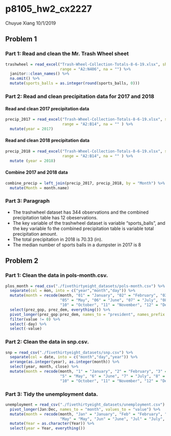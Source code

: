 p8105\_hw2\_cx2227
================
Chuyue Xiang
10/1/2019

## Problem 1

### Part 1: Read and clean the Mr. Trash Wheel sheet

``` r
trashwheel = read_excel("Trash-Wheel-Collection-Totals-8-6-19.xlsx", sheet = "Mr. Trash Wheel",
                        range = "A2:N406", na = "") %>%
  janitor::clean_names() %>%
  na.omit() %>% 
  mutate(sports_balls = as.integer(round(sports_balls, 0)))
```

### Part 2: Read and clean precipitation data for 2017 and 2018

#### Read and clean 2017 precipitation data

``` r
precip_2017 = read_excel("Trash-Wheel-Collection-Totals-8-6-19.xlsx", sheet = "2017 Precipitation", 
                         range = "A2:B14", na = "" ) %>%
  mutate(year = 2017)
```

#### Read and clean 2018 precipitation data

``` r
precip_2018 = read_excel("Trash-Wheel-Collection-Totals-8-6-19.xlsx", sheet = "2018 Precipitation", 
                         range = "A2:B14", na = "" ) %>%
  mutate (year = 2018)
```

#### Combine 2017 and 2018 data

``` r
combine_precip = left_join(precip_2017, precip_2018, by = "Month") %>%
  mutate(Month = month.name)
```

### Part 3: Paragraph

  - The trashwheel dataset has 344 observations and the combined
    precipitation table has 12 obeservations.
  - The key variable of the trashwheel dataset is variable
    “sports\_balls”, and the key variable fo the combined
    precipitation table is variable total precipitation amount.
  - The total precipitation in 2018 is 70.33 (in).
  - The median number of sports balls in a dumpster in 2017 is 8

## Problem 2

### Part 1: Clean the data in pols-month.csv.

``` r
plos_month = read_csv("./fivethirtyeight_datasets/pols-month.csv") %>%
  separate(col = mon, into = c("year","month","day")) %>%
  mutate(month = recode(month, "01" = "January", "02" = "February", "03" = "March", "04" = "April",
                        "05" = "May", "06" = "June", "07" = "July", "08" = "August", "09" = "September",
                        "10" = "October", "11" = "November", "12" = "December")) %>% 
  select(prez_gop, prez_dem, everything()) %>%
  pivot_longer(prez_gop:prez_dem, names_to = "president", names_prefix = "prez_") %>% 
  filter(value != 0) %>% 
  select(-day) %>%
  select(-value)
```

### Part 2: Clean the data in snp.csv.

``` r
snp = read_csv("./fivethirtyeight_datasets/snp.csv") %>% 
  separate(col = date, into = c("month","day","year")) %>% 
  arrange(as.integer(year), as.integer(month)) %>% 
  select(year, month, close) %>% 
  mutate(month = recode(month, "1" = "January", "2" = "February", "3" = "March", "4" = "April",
                        "5" = "May", "6" = "June", "7" = "July", "8" = "August", "9" = "September",
                        "10" = "October", "11" = "November", "12" = "December"))
```

### Part 3: Tidy the unemployment data.

``` r
unemployment = read_csv("./fivethirtyeight_datasets/unemployment.csv") %>% 
  pivot_longer(Jan:Dec, names_to = "month", values_to = "value") %>% 
  mutate(month = recode(month, "Jan" = "January", "Feb" = "February", "Mar" = "March", "Apr" = "April",
                        "May" = "May", "Jun" = "June", "Jul" = "July", "Aug" = "August", "Sep" = "September","Oct" = "October", "Nov" = "November", "Dec" = "December")) %>%
  mutate(Year = as.character(Year)) %>% 
  select(year = Year, everything())
```
